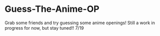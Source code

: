 # Guess-The-Anime-OP
Grab some friends and try guessing some anime openings!
Still a work in progress for now, but stay tuned!! 7/19
